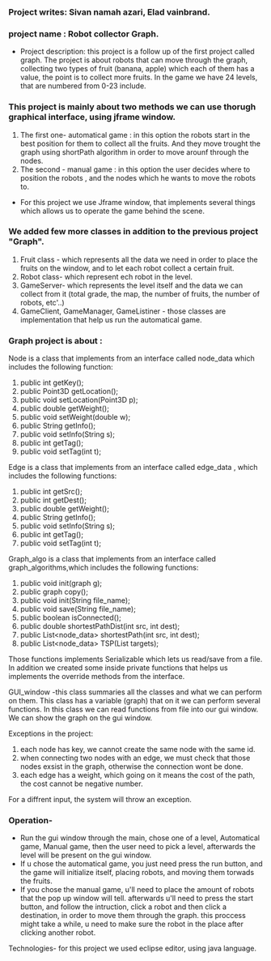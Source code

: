 ### Project writes: Sivan namah azari, Elad vainbrand.
### project name : Robot collector Graph.

* Project description: this project is a follow up of the first project called graph. 
The project is about robots that can move through the graph, collecting two types of fruit (banana, apple) which each of them has a value, the point is to collect more fruits.
In the game we have 24 levels, that are numbered from 0-23 include.

### This project is mainly about two methods we can use thorugh graphical interface, using jframe window.
1. The first one- automatical game : in this option the robots start in the best position for them to collect all the fruits. And they move trought the graph using shortPath algorithm in order to move arounf through the nodes.
2. The second - manual game : in this option the user decides where to position the robots , and the nodes which he wants to move the robots to.

* For this project we use Jframe window, that implements several things which allows us to operate the game behind the scene.

### We added few more classes in addition to the previous project "Graph".
1. Fruit class - which represents all the data we need in order to place the fruits on the window, and to let each robot collect a certain fruit.
2. Robot class- which represent ech robot in the level.
3. GameServer- which represents the level itself and the data we can collect from it (total grade, the map, the number of fruits, the number of robots, etc'..)
4. GameClient, GameManager, GameListiner - those classes are implementation that help us run the automatical game.

### Graph project is about :

Node is a class that implements from an interface called node_data which includes the following function:
1. public int getKey();
2. public Point3D getLocation();
3. public void setLocation(Point3D p);
4. public double getWeight();
5. public void setWeight(double w);
6. public String getInfo();
7. public void setInfo(String s);
8. public int getTag();
9. public void setTag(int t);

Edge is a class that implements from an interface called edge_data , which includes the following functions:
1. public int getSrc();
2. public int getDest();
3. public double getWeight();
4. public String getInfo();
5. public void setInfo(String s);
6. public int getTag();
7. public void setTag(int t);

Graph_algo is a class   that implements from an interface called graph_algorithms,which includes the following functions:
1. public void init(graph g);
2. public graph copy();
3. public void init(String file_name);
4. public void save(String file_name);
5. public boolean isConnected();
6. public double shortestPathDist(int src, int dest);
7. public List<node_data> shortestPath(int src, int dest);
8. public List<node_data> TSP(List<Integer> targets);


Those functions implements Serializable which lets us read/save from a file.
In addition we created some inside private functions that helps us implements the override methods from the interface.

GUI_window -this class summaries all the classes and what we can perform on them.
This class has a variable (graph) that on it we can perform several functions.
In this class we can read functions from file into our gui window.
We can show  the graph on the gui window.

Exceptions in the project:
1. each node has key, we cannot create the same node with the same id.
2. when connecting two nodes with an edge, we must check that those nodes exsist in the graph, otherwise the connection wont be done.
3. each edge has a weight, which going on it means the cost of the path, the cost cannot be negative number.

For a diffrent input, the system will throw an exception.

### Operation- 
* Run the gui window through the main, chose one of a level, Automatical game, Manual game, then the user need to pick a level, afterwards the level will be present on the gui window.
* If u chose the automatical game, you just need press the run button, and the game will initialize itself, placing robots, and moving them torwads the fruits.
* If you chose the manual game, u'll need to place the amount of robots that the pop up window will tell. afterwards u'll need to press the start button, and follow the intruction, click a robot and then click a destination, in order to move them through the graph. this proccess might take a while, u need to make sure the robot in the place after clicking another robot.

Technologies- for this project we used eclipse editor, using java language.
